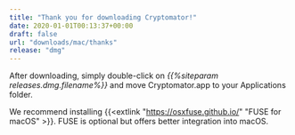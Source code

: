 ```yaml
---
title: "Thank you for downloading Cryptomator!"
date: 2020-01-01T00:13:37+00:00
draft: false
url: "downloads/mac/thanks"
release: "dmg"
---
```


After downloading, simply double-click on _{{%siteparam releases.dmg.filename%}}_ and move Cryptomator.app to your Applications folder.

We recommend installing {{<extlink "https://osxfuse.github.io/" "FUSE for macOS" >}}. FUSE is optional but offers better integration into macOS.